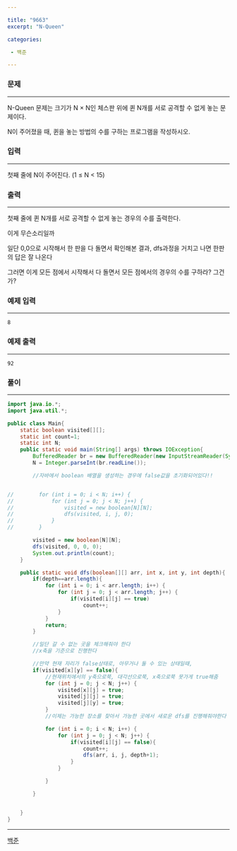 ```yaml
---

title: "9663"
excerpt: "N-Queen"

categories:

 - 백준 

---
```


### 문제

---

N-Queen 문제는 크기가 N × N인 체스판 위에 퀸 N개를 서로 공격할 수 없게 놓는 문제이다.

N이 주어졌을 때, 퀸을 놓는 방법의 수를 구하는 프로그램을 작성하시오.





### 입력

---

첫째 줄에 N이 주어진다. (1 ≤ N < 15)




### 출력

---

첫째 줄에 퀸 N개를 서로 공격할 수 없게 놓는 경우의 수를 출력한다.





이게 무슨소리일까

일단 0,0으로 시작해서 한 판을 다 돌면서 확인해본 결과, dfs과정을 거치고 나면 한판의 답은 잘 나온다



그러면 이게 모든 점에서 시작해서 다 돌면서 모든 점에서의 경우의 수를 구하라? 그건가?









### 예제 입력

---

```
8
```



### 예제 출력

---

```
92
```







### 풀이

---

```java
import java.io.*;
import java.util.*;

public class Main{
    static boolean visited[][];
    static int count=1;
    static int N;
    public static void main(String[] args) throws IOException{
        BufferedReader br = new BufferedReader(new InputStreamReader(System.in));
        N = Integer.parseInt(br.readLine());

        //자바에서 boolean 배열을 생성하는 경우에 false값을 초기화되어있다!!


//        for (int i = 0; i < N; i++) {
//            for (int j = 0; j < N; j++) {
//                visited = new boolean[N][N];
//                dfs(visited, i, j, 0);
//            }
//        }

        visited = new boolean[N][N];
        dfs(visited, 0, 0, 0);
        System.out.println(count);
    }

    public static void dfs(boolean[][] arr, int x, int y, int depth){
        if(depth==arr.length){
            for (int i = 0; i < arr.length; i++) {
                for (int j = 0; j < arr.length; j++) {
                    if(visited[i][j] == true)
                        count++;
                }
            }
            return;
        }

        //일단 갈 수 없는 곳을 체크해줘야 한다
        //x축을 기준으로 진행한다

        //만약 현재 자리가 false상태로, 아무거나 둘 수 있는 상태일때,
        if(visited[x][y] == false){
            //현재위치에서의 y축으로쭉, 대각선으로쭉, x축으로쭉 못가게 true해줌
            for (int j = 0; j < N; j++) {
                visited[x][j] = true;
                visited[j][j] = true;
                visited[j][y] = true;
            }
            //이제는 가능한 장소를 찾아서 가능한 곳에서 새로운 dfs를 진행해줘야한다

            for (int i = 0; i < N; i++) {
                for (int j = 0; j < N; j++) {
                    if(visited[i][j] == false){
                        count++;
                        dfs(arr, i, j, depth+1);
                    }
                }

            }

        }


    }
}
```









---

[백준](https://www.acmicpc.net/problem/9663)



